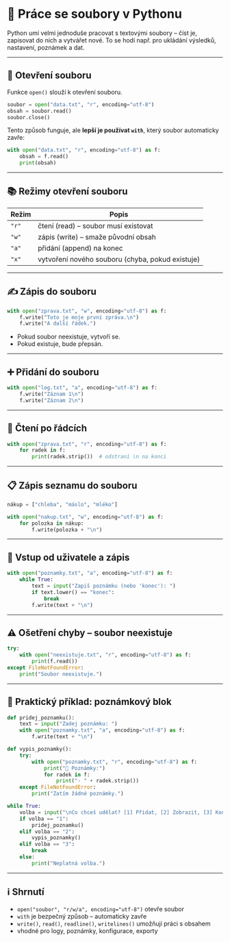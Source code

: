 # 📁 Práce se soubory v Pythonu

Python umí velmi jednoduše pracovat s textovými soubory – číst je, zapisovat do nich a vytvářet nové. To se hodí např. pro ukládání výsledků, nastavení, poznámek a dat.

---

## 🧰 Otevření souboru

Funkce `open()` slouží k otevření souboru.

```python
soubor = open("data.txt", "r", encoding="utf-8")
obsah = soubor.read()
soubor.close()
```

Tento způsob funguje, ale **lepší je používat `with`**, který soubor automaticky zavře:

```python
with open("data.txt", "r", encoding="utf-8") as f:
    obsah = f.read()
    print(obsah)
```

---

## 📚 Režimy otevření souboru

| Režim | Popis                             |
|-------|-----------------------------------|
| `"r"` | čtení (read) – soubor musí existovat |
| `"w"` | zápis (write) – smaže původní obsah |
| `"a"` | přidání (append) na konec         |
| `"x"` | vytvoření nového souboru (chyba, pokud existuje) |

---

## ✍️ Zápis do souboru

```python
with open("zprava.txt", "w", encoding="utf-8") as f:
    f.write("Toto je moje první zpráva.\n")
    f.write("A další řádek.")
```

- Pokud soubor neexistuje, vytvoří se.
- Pokud existuje, bude přepsán.

---

## ➕ Přidání do souboru

```python
with open("log.txt", "a", encoding="utf-8") as f:
    f.write("Záznam 1\n")
    f.write("Záznam 2\n")
```

---

## 📖 Čtení po řádcích

```python
with open("zprava.txt", "r", encoding="utf-8") as f:
    for radek in f:
        print(radek.strip())  # odstraní \n na konci
```

---

## 📋 Zápis seznamu do souboru

```python
nákup = ["chleba", "máslo", "mléko"]

with open("nakup.txt", "w", encoding="utf-8") as f:
    for polozka in nákup:
        f.write(polozka + "\n")
```

---

## 🔁 Vstup od uživatele a zápis

```python
with open("poznamky.txt", "a", encoding="utf-8") as f:
    while True:
        text = input("Zapiš poznámku (nebo 'konec'): ")
        if text.lower() == "konec":
            break
        f.write(text + "\n")
```

---

## ⚠️ Ošetření chyby – soubor neexistuje

```python
try:
    with open("neexistuje.txt", "r", encoding="utf-8") as f:
        print(f.read())
except FileNotFoundError:
    print("Soubor neexistuje.")
```

---

## 🧪 Praktický příklad: poznámkový blok

```python
def pridej_poznamku():
    text = input("Zadej poznámku: ")
    with open("poznamky.txt", "a", encoding="utf-8") as f:
        f.write(text + "\n")

def vypis_poznamky():
    try:
        with open("poznamky.txt", "r", encoding="utf-8") as f:
            print("📄 Poznámky:")
            for radek in f:
                print("- " + radek.strip())
    except FileNotFoundError:
        print("Zatím žádné poznámky.")

while True:
    volba = input("\nCo chceš udělat? [1] Přidat, [2] Zobrazit, [3] Konec: ")
    if volba == "1":
        pridej_poznamku()
    elif volba == "2":
        vypis_poznamky()
    elif volba == "3":
        break
    else:
        print("Neplatná volba.")
```

---

## ℹ️ Shrnutí

- `open("soubor", "r/w/a", encoding="utf-8")` otevře soubor
- `with` je bezpečný způsob – automaticky zavře
- `write()`, `read()`, `readline()`, `writelines()` umožňují práci s obsahem
- vhodné pro logy, poznámky, konfigurace, exporty